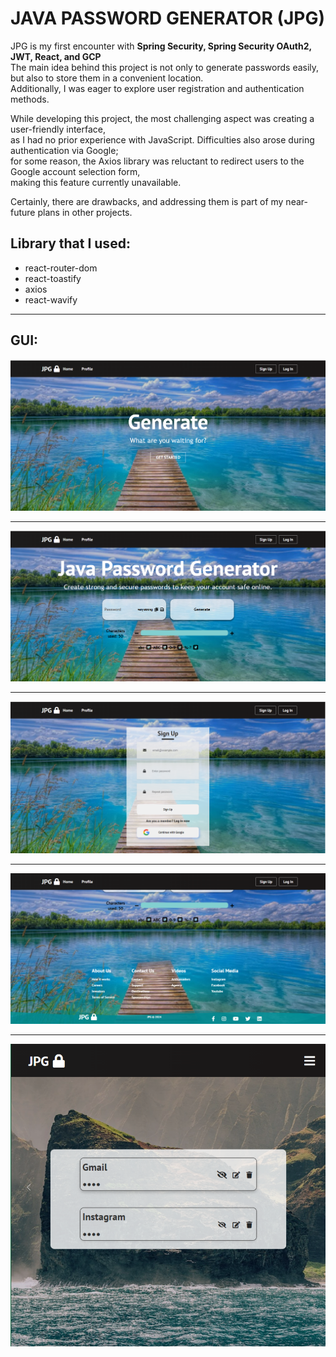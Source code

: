 # JAVA PASSWORD GENERATOR (JPG)
JPG is my first encounter with **Spring Security, Spring Security OAuth2, JWT, React, and GCP**\
The main idea behind this project is not only to generate passwords easily,\
but also to store them in a convenient location.\
Additionally, I was eager to explore user registration and authentication methods.

While developing this project, the most challenging aspect was creating a user-friendly interface,\
as I had no prior experience with JavaScript. Difficulties also arose during authentication via Google;\
for some reason, the Axios library was reluctant to redirect users to the Google account selection form,\
making this feature currently unavailable.

Certainly, there are drawbacks, and addressing them is part of my near-future plans in other projects.


## Library that I used:
- react-router-dom
- react-toastify
- axios
- react-wavify

---
## GUI:

![Home page](git%20images/img.png)

---

![Generate form](git%20images/img_1.png)

---

![Registration form](git%20images/img_2.png)

---

![Footer](git%20images/img_3.png)

---

![Profile](git%20images/profile.png)

